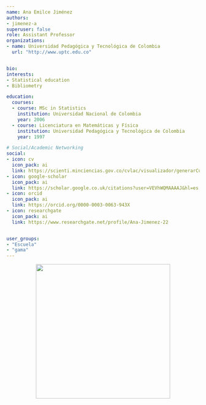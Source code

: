 ```yaml
---
name: Ana Emilce Jiménez
authors:
- jimenez-a
superuser: false
role: Assistant Professor
organizations:
- name: Universidad Pedagógica y Tecnológica de Colombia
  url: "http://www.uptc.edu.co"


bio: 
interests:
- Statistical education
- Bibliometry

education:
  courses:
  - course: MSc in Statistics
    institution: Universidad Nacional de Colombia
    year: 2006
  - course: Licenciatura en Matemáticas y Física
    institution: Universidad Pedagógica y Tecnológica de Colombia
    year: 1997

# Social/Academic Networking
social:
- icon: cv
  icon_pack: ai
  link: https://scienti.minciencias.gov.co/cvlac/visualizador/generarCurriculoCv.do?cod_rh=0000548618
- icon: google-scholar
  icon_pack: ai
  link: https://scholar.google.co.uk/citations?user=VEVhWQMAAAAJ&hl=es
- icon: orcid
  icon_pack: ai
  link: https://orcid.org/0000-0003-0063-943X
- icon: researchgate
  icon_pack: ai
  link: https://www.researchgate.net/profile/Ana-Jimenez-22


user_groups:
- "Escuela"
- "gama"
---
```


<center><img src="https://matematicas.netlify.com/img/gs/jimenez-a.png"  width="350"></center>
